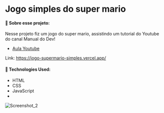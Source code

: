 # Jogo simples do super mario

#### 🔹 Sobre esse projeto:

Nesse projeto fiz um jogo do super mario, assistindo um tutorial do Youtube do canal Manual do Dev!

- [Aula Youtube](https://www.youtube.com/watch?v=r9buAwVBDhA)

Link: https://jogo-supermario-simples.vercel.app/

#### 🔹 Technologies Used:
- HTML
- CSS
- JavaScript
- 
 

![Screenshot_2](https://user-images.githubusercontent.com/101739492/172626429-63443f45-599d-49de-9921-c9be3780440e.png)
